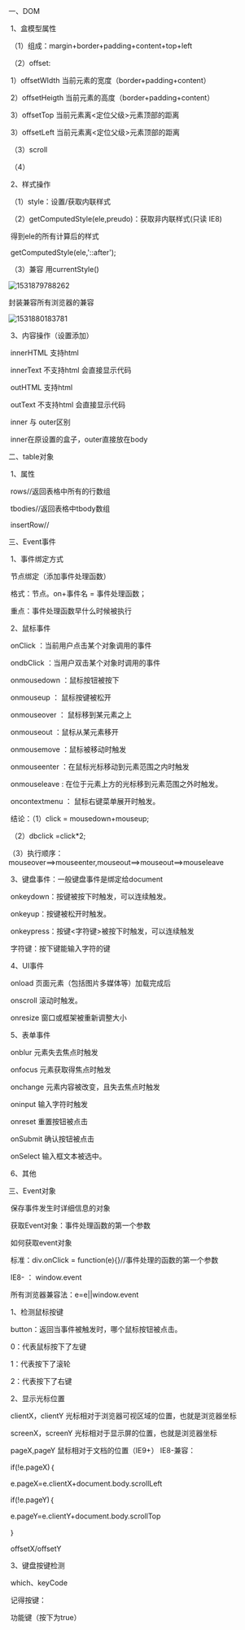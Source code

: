 一、DOM

​	1、盒模型属性

​		（1）组成：margin+border+padding+content+top+left

​		（2）offset:

​			1）offsetWIdth   当前元素的宽度（border+padding+content）

​			2）offsetHeigth   当前元素的高度（border+padding+content）

​			3）offsetTop     当前元素离<定位父级>元素顶部的距离

​			3）offsetLeft     当前元素离<定位父级>元素顶部的距离

​		（3）scroll

​		（4）

​	2、样式操作

​		（1）style：设置/获取内联样式

​		（2）getComputedStyle(ele,preudo)：获取非内联样式(只读  IE8)

​			得到ele的所有计算后的样式

​			getComputedStyle(ele,'::after');

​		（3）兼容  用currentStyle()

![1531879788262](C:\Users\ADMINI~1\AppData\Local\Temp\1531879788262.png)

封装兼容所有浏览器的兼容

![1531880183781](C:\Users\ADMINI~1\AppData\Local\Temp\1531880183781.png)

​	3、内容操作（设置添加）

​		innerHTML  支持html   		

​		innerText   不支持html  会直接显示代码

​		outHTML    支持html 

​		outText     不支持html  会直接显示代码

​		inner 与 outer区别

​		inner在原设置的盒子，outer直接放在body

二、table对象

​	1、属性

​		rows//返回表格中所有的行数组

​		tbodies//返回表格中tbody数组

​		insertRow//

三、Event事件

​	1、事件绑定方式

​		节点绑定（添加事件处理函数）

​			格式：节点。on+事件名 = 事件处理函数；

​			重点：事件处理函数早什么时候被执行

​	2、鼠标事件

​		onClick ：当前用户点击某个对象调用的事件

​		ondbClick ：当用户双击某个对象时调用的事件

​		onmousedown ：鼠标按钮被按下

​		onmouseup  ： 鼠标按键被松开

​		onmouseover ： 鼠标移到某元素之上

​		onmouseout ：鼠标从某元素移开

​		onmousemove ：鼠标被移动时触发

​		onmouseenter  ：在鼠标光标移动到元素范围之内时触发

​		onmouseleave : 在位于元素上方的光标移到元素范围之外时触发。

​		oncontextmenu  ： 鼠标右键菜单展开时触发。

​		结论：（1）click = mousedown+mouseup;

​			    （2）dbclick =click*2;

​			     （3）执行顺序：mouseover==>mouseenter,mouseout==>mouseout==>mouseleave

​	3、键盘事件：一般键盘事件是绑定给document

​		onkeydown：按键被按下时触发，可以连续触发。

​		onkeyup：按键被松开时触发。

​		onkeypress：按键<字符键>被按下时触发，可以连续触发

​		字符键：按下键能输入字符的键

​	4、UI事件

​		onload  页面元素（包括图片多媒体等）加载完成后

​		onscroll 滚动时触发。

​		onresize  窗口或框架被重新调整大小

​	5、表单事件

​		onblur  元素失去焦点时触发

​		onfocus  元素获取得焦点时触发

​		onchange 元素内容被改变，且失去焦点时触发

​		oninput 输入字符时触发

​		onreset 重置按钮被点击

​		onSubmit  确认按钮被点击

​		onSelect 输入框文本被选中。

​	6、其他

三、Event对象

​	保存事件发生时详细信息的对象

​	获取Event对象：事件处理函数的第一个参数

​	如何获取event对象

​		标准：div.onClick = function(e){}//事件处理的函数的第一个参数

​		IE8- ： window.event

​		所有浏览器兼容法：e=e||window.event

​	1、检测鼠标按键

​		button：返回当事件被触发时，哪个鼠标按钮被点击。

​		0：代表鼠标按下了左键

​		1：代表按下了滚轮

​		2：代表按下了右键

​	2、显示光标位置

​		clientX，clientY  光标相对于浏览器可视区域的位置，也就是浏览器坐标

​		screenX，screenY 光标相对于显示屏的位置，也就是浏览器坐标

​		pageX,pageY  鼠标相对于文档的位置（IE9+） IE8-兼容：

​		if(!e.pageX)｛

​		e.pageX=e.clientX+document.body.scrollLeft

​		if(!e.pageY)｛

​		e.pageY=e.clientY+document.body.scrollTop

​		｝

​		offsetX/offsetY

​	3、键盘按键检测

​		which、keyCode

​		记得按键：

​		功能键（按下为true）
